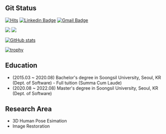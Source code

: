
## Git Status 

[![Hits](https://hits.seeyoufarm.com/api/count/incr/badge.svg?url=https%3A%2F%2Fgithub.com%2Ftamasino52%2Ftamasino52&count_bg=%2379C83D&title_bg=%233F3F3F&icon=&icon_color=%23E7E7E7&title=hits&edge_flat=false)](https://hits.seeyoufarm.com) 
[![Linkedin Badge](https://img.shields.io/badge/-LinkedIn-blue?style=flat-square&logo=Linkedin&logoColor=white&link=https://www.linkedin.com/in/seong-yun-byeon-8183a8113/)](https://www.linkedin.com/in/%EB%AF%BC%EC%84%9D-%EA%B9%80-31409722a/)
[![Gmail Badge](https://img.shields.io/badge/Gmail-d14836?style=flat-square&logo=Gmail&logoColor=white&link=mailto:tamasino52@gmail.com)](mailto:tamasino52@gmail.com)

<img src="https://img.shields.io/badge/PyTorch-EE4C2C?style=flat-square&logo=Pytorch&logoColor=white"/></a>
<img src="https://img.shields.io/badge/Tensorflow-FF6F00?style=flat-square&logo=TensorFlow&logoColor=white"/></a>               


[![GitHub stats](https://github-readme-stats.vercel.app/api?username=tamasino52)](https://github.com/anuraghazra/github-readme-stats)

[![trophy](https://github-profile-trophy.vercel.app/?username=tamasino52&theme=chalk&row=1&column=5)](https://github.com/tamasino52)  

	
## Education
  - (2015.03 ~  2020.08) Bachelor's degree in Soongsil University, Seoul, KR (Dept. of Software)
            - Full tuition (Summa Cum Laude)
  - (2020.08 ~ 2022.08) Master's degree in Soongsil University, Seoul, KR (Dept. of Software)

	
## Research Area
  - 3D Human Pose Esimation
  - Image Restoration
